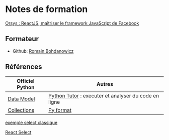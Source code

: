 # Notes de formation

[Orsys : ReactJS, maîtriser le framework JavaScript de Facebook
](https://www.orsys.fr/formation/tjs)

## Formateur

* Github: [Romain Bohdanowicz](https://github.com/bioub)

## Références

Officiel Python  | Autres
---------|----------
[Data Model](https://docs.python.org/3/reference/datamodel.html#special-method-names) | [Python Tutor](https://pythontutor.com) : executer et analyser du code en ligne
[Collections](https://docs.python.org/3/library/collections.abc.html#module-collections.abc) | [Py format](https://pyformat.info/)

[exemple select classique](https://developer.mozilla.org/en-US/docs/Web/HTML/Element/select)

[React Select](https://react-select.com/home)
